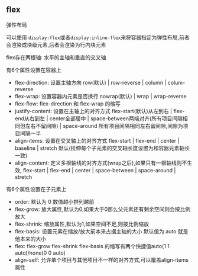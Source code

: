 ## flex
弹性布局

可以使用 `display:flex`或者`display:inline-flex`来将容器指定为弹性布局,前者会渲染成块级元素,后者会渲染为行内块元素

flex存在两根轴: 水平的主轴和垂直的交叉轴

有6个属性设置在容器上

- flex-direction: 设置主轴方向 row(默认) | row-reverse | column | colum-reverse
- flex-wrap: 设置容器内元素是否换行 nowrap(默认) | wrap | wrap-reverse
- flex-flow: flex-direction 和 flex-wrap 的缩写
- justify-content: 设置在主轴上的对齐方式 flex-start(默认)从左到右 | flex-end从右到左 | center全部居中 | space-between两端对齐(所有项目间隔相同但左右不留间隙) | space-around 所有项目间隔相同左右留间隙,间隙为项目间隔一半
- align-items: 设置在交叉轴上的对齐方式 flex-start | flex-end | center | baseline | stretch 默认(拉伸每个子元素的交叉轴长度设置为和容器元素轴长一致)
- align-content: 定义多根轴线的对齐方式(wrap之后),如果只有一根轴线则不生效, flex-start | flex-end | center | space-between | space-around | stretch

有6个属性设置在子元素上

- order: 默认为 0 数值越小排列越前
- flex-grow: 放大属性,默认为0,如果大于0那么父元素还有剩余空间则会按比例放大
- flex-shrink: 缩放属性,默认为1,如果空间不足,则按比例缩放
- flex-basis: 设置元素在缩放/放大前本来占据主轴的大小 默认值为 auto 就是他本来的大小
- flex: flex-grow flex-shrink flex-basis 的缩写有两个快捷值auto(1 1 auto)/none(0 0 auto)
- align-self: 允许单个项目与其他项目不一样的对齐方式,可以覆盖align-items属性
